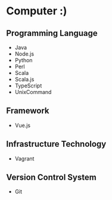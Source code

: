 Computer :)
========

Programming Language
--------
* Java
* Node.js
* Python
* Perl
* Scala
* Scala.js
* TypeScript
* UnixCommand

Framework
--------
* Vue.js

Infrastructure Technology
--------
* Vagrant

Version Control System
--------
* Git
